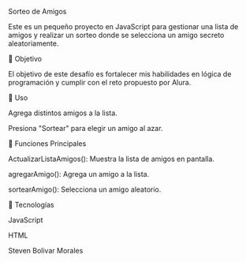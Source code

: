 Sorteo de Amigos

Este es un pequeño proyecto en JavaScript para gestionar una lista de amigos y realizar un sorteo donde se selecciona un amigo secreto aleatoriamente.

📝 Objetivo

El objetivo de este desafío es fortalecer mis habilidades en lógica de programación y cumplir con el reto propuesto por Alura.

🚀 Uso

Agrega distintos amigos a la lista.

Presiona "Sortear" para elegir un amigo al azar.

📌 Funciones Principales

ActualizarListaAmigos(): Muestra la lista de amigos en pantalla.

agregarAmigo(): Agrega un amigo a la lista.

sortearAmigo(): Selecciona un amigo aleatorio.

🔧 Tecnologías

JavaScript

HTML

Steven Bolivar Morales
